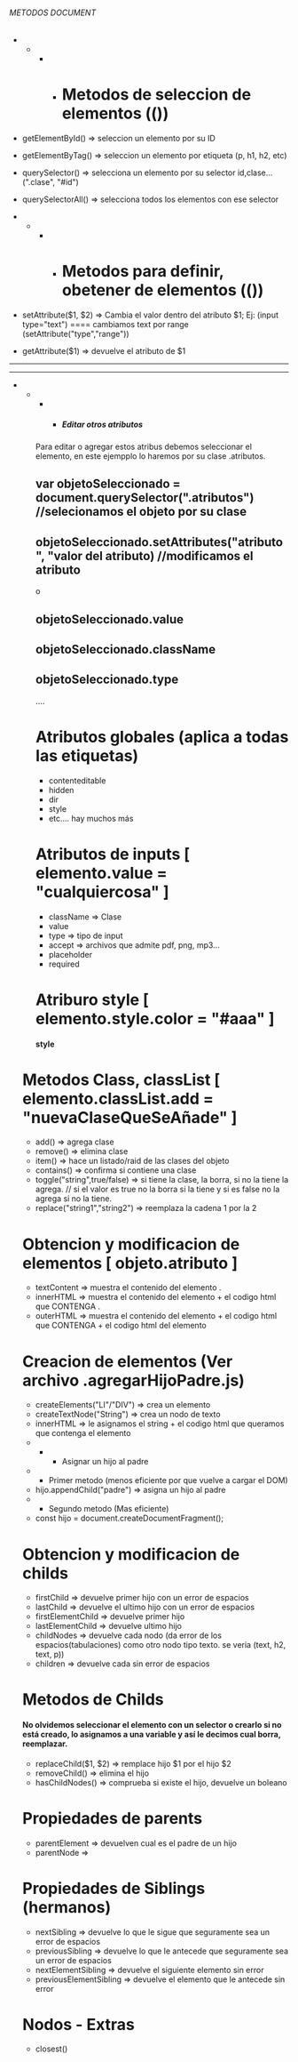###### METODOS DOCUMENT

- - * * # Metodos de seleccion de elementos (())
- getElementById() => seleccion un elemento por su ID
- getElementByTag() => seleccion un elemento por etiqueta (p, h1, h2, etc)
- querySelector() => selecciona un elemento por su selector id,clase... (".clase", "#id")
- querySelectorAll() => selecciona todos los elementos con ese selector

- - * * # Metodos para definir, obetener  de elementos (())
- setAttribute($1, $2) => Cambia el valor dentro del atributo $1; Ej: (input type="text") ==== cambiamos text por range (setAttribute("type","range"))
- getAttribute($1) => devuelve el atributo de $1 
- - - - - - - - - - - - - - - - - - - - - - - - - - - - - - - - - - - - - - - - - - - - - - - - - - - - - - - - - - - - - - - - - - - - - - - - - - - -
- - - - - - - - - - - - - - - - - - - - - - - - - - - - - - - - - - - - - - - - - - - - - - - - - - - - - - - - - - - - - - - - - - - - - - - - - - - -
- - * * ##### Editar otros atributos ##### 
    Para editar o agregar estos atribus debemos seleccionar el elemento, en este ejempplo lo haremos por su clase .atributos.
       ## var objetoSeleccionado = document.querySelector(".atributos") //selecionamos el objeto por su clase
       ## objetoSeleccionado.setAttributes("atributo", "valor del atributo) //modificamos el atributo
       o
       ## objetoSeleccionado.value
       ## objetoSeleccionado.className
       ## objetoSeleccionado.type
       ....

    # Atributos globales (aplica a todas las etiquetas)
    - contenteditable
    - hidden
    - dir
    - style
    - etc.... hay muchos más

    # Atributos de inputs [ elemento.value = "cualquiercosa" ]
    - className => Clase
    - value
    - type => tipo de input 
    - accept => archivos que admite pdf, png, mp3...
    - placeholder
    - required

    # Atriburo style [ elemento.style.color = "#aaa" ]
    #### style

   # Metodos Class, classList [ elemento.classList.add = "nuevaClaseQueSeAñade" ]
   - add() => agrega clase
   - remove() => elimina clase
   - item() => hace un listado/raid de las clases del objeto
   - contains() => confirma si contiene una clase
   - toggle("string",true/false) => si tiene la clase, la borra, si no la tiene la agrega. // si el valor es true no la borra si la tiene y si es false no la agrega si no la tiene.
   - replace("string1","string2") => reemplaza la cadena 1 por la 2

   # Obtencion y modificacion de elementos [ objeto.atributo ]
   - textContent => muestra el contenido del elemento .
   - innerHTML  =>  muestra el contenido del elemento + el codigo html que CONTENGA .
   - outerHTML  =>  muestra el contenido del elemento + el codigo html que CONTENGA + el codigo html del elemento

   # Creacion de elementos (Ver archivo .agregarHijoPadre.js)
   - createElements("LI"/"DIV") => crea un elemento
   - createTextNode("String") => crea un nodo de texto
   - innerHTML => le asignamos el string + el codigo html que queramos que contenga el elemento
   - - - Asignar un hijo al padre
   - - Primer metodo (menos eficiente por que vuelve a cargar el DOM) 
   - hijo.appendChild("padre") => asigna un hijo al padre
   - - Segundo metodo (Mas eficiente)
   - const hijo = document.createDocumentFragment();

   # Obtencion y modificacion de childs
   - firstChild => devuelve primer hijo con un error de espacios
   - lastChild => devuelve el ultimo hijo con un error de espacios
   - firstElementChild => devuelve primer hijo
   - lastElementChild => devuelve ultimo hijo
   - childNodes => devuelve cada nodo (da error de los espacios(tabulaciones) como otro nodo tipo texto. se veria (text, h2, text, p))
   - children => devuelve cada sin error de espacios

   # Metodos de Childs
   #### No olvidemos seleccionar el elemento con un selector o crearlo si no está creado, lo asignamos a una variable y así le decimos cual borra, reemplazar.
   - replaceChild($1, $2) => remplace hijo $1 por el hijo $2 
   - removeChild() => elimina el hijo
   - hasChildNodes() => comprueba si existe el hijo, devuelve un boleano

   # Propiedades de parents
   - parentElement => devuelven cual es el padre de un hijo
   - parentNode => 

   # Propiedades de Siblings (hermanos)
   - nextSibling => devuelve lo que le sigue que seguramente sea un error de espacios
   - previousSibling  => devuelve lo que le antecede que seguramente sea un error de espacios
   - nextElementSibling => devuelve el siguiente elemento sin error
   - previousElementSibling  => devuelve el elemento que le antecede sin error

   # Nodos - Extras
   - closest() 